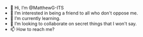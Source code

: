 - 👋 Hi, I’m @MatthewG-ITS
- 👀 I’m interested in being a friend to all who don't oppose me.
- 🌱 I’m currently learning.
- 💞️ I’m looking to collaborate on secret things that I won't say.
- 📫 How to reach me?

<!---
MatthewG-ITS/MatthewG-ITS is a ✨ special ✨ repository because its `README.md` (this file) appears on your GitHub profile.
You can click the Preview link to take a look at your changes.
--->
